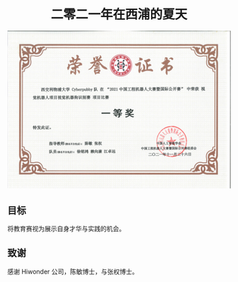 <h1 align="center">
    二零二一年在西浦的夏天
</h1>

![荣誉证书](results/certificate_of_honor.JPG)

## 目标
将教育赛视为展示自身才华与实践的机会。

## 致谢
感谢 Hiwonder 公司，陈敏博士，与张权博士。
